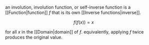 an involution, involution function, or self-inverse function is a [[Function|function]] $f$ that is its own [[Inverse functions|inverse]].

$$
f(f(x))=x
$$

for all $x$ in the [[Domain|domain]] of $f$. equivalently, applying $f$ twice produces the original value.